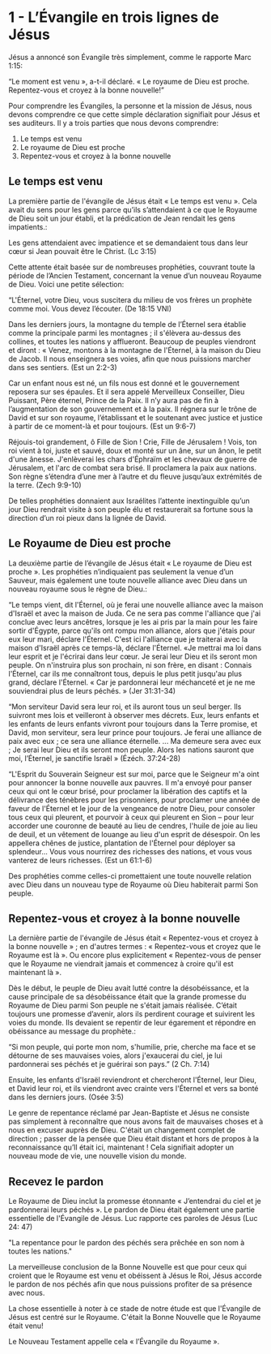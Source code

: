 # 1 - L’Évangile en trois lignes de Jésus

Jésus a annoncé son Évangile très simplement, comme le rapporte Marc 1:15:

“Le moment est venu », a-t-il déclaré. « Le royaume de Dieu est proche. Repentez-vous et croyez à la bonne nouvelle!”

Pour comprendre les Évangiles, la personne et la mission de Jésus, nous devons comprendre ce que cette simple déclaration signifiait pour Jésus et ses auditeurs. Il y a trois parties que nous devons comprendre:

1.  Le temps est venu
2.  Le royaume de Dieu est proche
3.  Repentez-vous et croyez à la bonne nouvelle

## Le temps est venu

La première partie de l'évangile de Jésus était « Le temps est venu ». Cela avait du sens pour les gens parce qu’ils s’attendaient à ce que le Royaume de Dieu soit un jour établi, et la prédication de Jean rendait les gens impatients.:

Les gens attendaient avec impatience et se demandaient tous dans leur cœur si Jean pouvait être le Christ. (Lc 3:15)

Cette attente était basée sur de nombreuses prophéties, couvrant toute la période de l’Ancien Testament, concernant la venue d’un nouveau Royaume de Dieu. Voici une petite sélection:

“L'Éternel, votre Dieu, vous suscitera du milieu de vos frères un prophète comme moi. Vous devez l’écouter. (De 18:15 VNI)

Dans les derniers jours, la montagne du temple de l’Éternel sera établie comme la principale parmi les montagnes ; il s'élèvera au-dessus des collines, et toutes les nations y afflueront. Beaucoup de peuples viendront et diront : « Venez, montons à la montagne de l'Éternel, à la maison du Dieu de Jacob. Il nous enseignera ses voies, afin que nous puissions marcher dans ses sentiers. (Est un 2:2-3)

Car un enfant nous est né, un fils nous est donné et le gouvernement reposera sur ses épaules. Et il sera appelé Merveilleux Conseiller, Dieu Puissant, Père éternel, Prince de la Paix. Il n’y aura pas de fin à l’augmentation de son gouvernement et à la paix. Il régnera sur le trône de David et sur son royaume, l’établissant et le soutenant avec justice et justice à partir de ce moment-là et pour toujours. (Est un 9:6-7)

Réjouis-toi grandement, ô Fille de Sion ! Crie, Fille de Jérusalem ! Vois, ton roi vient à toi, juste et sauvé, doux et monté sur un âne, sur un ânon, le petit d'une ânesse. J'enlèverai les chars d'Éphraïm et les chevaux de guerre de Jérusalem, et l'arc de combat sera brisé. Il proclamera la paix aux nations. Son règne s’étendra d’une mer à l’autre et du fleuve jusqu’aux extrémités de la terre. (Zech 9:9-10)

De telles prophéties donnaient aux Israélites l’attente inextinguible qu’un jour Dieu rendrait visite à son peuple élu et restaurerait sa fortune sous la direction d’un roi pieux dans la lignée de David.

## Le Royaume de Dieu est proche

La deuxième partie de l’évangile de Jésus était « Le royaume de Dieu est proche ». Les prophéties n’indiquaient pas seulement la venue d’un Sauveur, mais également une toute nouvelle alliance avec Dieu dans un nouveau royaume sous le règne de Dieu.:

“Le temps vient, dit l'Éternel, où je ferai une nouvelle alliance avec la maison d'Israël et avec la maison de Juda. Ce ne sera pas comme l'alliance que j'ai conclue avec leurs ancêtres, lorsque je les ai pris par la main pour les faire sortir d'Égypte, parce qu'ils ont rompu mon alliance, alors que j'étais pour eux leur mari, déclare l'Éternel. C'est ici l'alliance que je traiterai avec la maison d'Israël après ce temps-là, déclare l'Éternel. «Je mettrai ma loi dans leur esprit et je l'écrirai dans leur cœur. Je serai leur Dieu et ils seront mon peuple. On n'instruira plus son prochain, ni son frère, en disant : Connais l'Éternel, car ils me connaîtront tous, depuis le plus petit jusqu'au plus grand, déclare l'Éternel. « Car je pardonnerai leur méchanceté et je ne me souviendrai plus de leurs péchés. » (Jer 31:31-34)

“Mon serviteur David sera leur roi, et ils auront tous un seul berger. Ils suivront mes lois et veilleront à observer mes décrets. Eux, leurs enfants et les enfants de leurs enfants vivront pour toujours dans la Terre promise, et David, mon serviteur, sera leur prince pour toujours. Je ferai une alliance de paix avec eux ; ce sera une alliance éternelle. ... Ma demeure sera avec eux ; Je serai leur Dieu et ils seront mon peuple. Alors les nations sauront que moi, l’Éternel, je sanctifie Israël » (Ézéch. 37:24-28)

“L'Esprit du Souverain Seigneur est sur moi, parce que le Seigneur m'a oint pour annoncer la bonne nouvelle aux pauvres. Il m'a envoyé pour panser ceux qui ont le cœur brisé, pour proclamer la libération des captifs et la délivrance des ténèbres pour les prisonniers, pour proclamer une année de faveur de l'Éternel et le jour de la vengeance de notre Dieu, pour consoler tous ceux qui pleurent, et pourvoir à ceux qui pleurent en Sion – pour leur accorder une couronne de beauté au lieu de cendres, l'huile de joie au lieu de deuil, et un vêtement de louange au lieu d'un esprit de désespoir. On les appellera chênes de justice, plantation de l'Éternel pour déployer sa splendeur... Vous vous nourrirez des richesses des nations, et vous vous vanterez de leurs richesses. (Est un 61:1-6)

Des prophéties comme celles-ci promettaient une toute nouvelle relation avec Dieu dans un nouveau type de Royaume où Dieu habiterait parmi Son peuple.

## Repentez-vous et croyez à la bonne nouvelle

La dernière partie de l'évangile de Jésus était « Repentez-vous et croyez à la bonne nouvelle » ; en d'autres termes : « Repentez-vous et croyez que le Royaume est là ». Ou encore plus explicitement « Repentez-vous de penser que le Royaume ne viendrait jamais et commencez à croire qu'il est maintenant là ».

Dès le début, le peuple de Dieu avait lutté contre la désobéissance, et la cause principale de sa désobéissance était que la grande promesse du Royaume de Dieu parmi Son peuple ne s'était jamais réalisée. C’était toujours une promesse d’avenir, alors ils perdirent courage et suivirent les voies du monde. Ils devaient se repentir de leur égarement et répondre en obéissance au message du prophète.:

“Si mon peuple, qui porte mon nom, s'humilie, prie, cherche ma face et se détourne de ses mauvaises voies, alors j'exaucerai du ciel, je lui pardonnerai ses péchés et je guérirai son pays.” (2 Ch. 7:14)

Ensuite, les enfants d'Israël reviendront et chercheront l'Éternel, leur Dieu, et David leur roi, et ils viendront avec crainte vers l'Éternel et vers sa bonté dans les derniers jours. (Osée 3:5)

Le genre de repentance réclamé par Jean-Baptiste et Jésus ne consiste pas simplement à reconnaître que nous avons fait de mauvaises choses et à nous en excuser auprès de Dieu. C'était un changement complet de direction ; passer de la pensée que Dieu était distant et hors de propos à la reconnaissance qu’Il ​​était ici, maintenant ! Cela signifiait adopter un nouveau mode de vie, une nouvelle vision du monde.

## Recevez le pardon

Le Royaume de Dieu inclut la promesse étonnante « J’entendrai du ciel et je pardonnerai leurs péchés ». Le pardon de Dieu était également une partie essentielle de l'Évangile de Jésus. Luc rapporte ces paroles de Jésus (Luc 24: 47)

"La repentance pour le pardon des péchés sera prêchée en son nom à toutes les nations."

La merveilleuse conclusion de la Bonne Nouvelle est que pour ceux qui croient que le Royaume est venu et obéissent à Jésus le Roi, Jésus accorde le pardon de nos péchés afin que nous puissions profiter de sa présence avec nous.

La chose essentielle à noter à ce stade de notre étude est que l'Évangile de Jésus est centré sur le Royaume. C'était la Bonne Nouvelle que le Royaume était venu!

Le Nouveau Testament appelle cela « l’Évangile du Royaume ».

